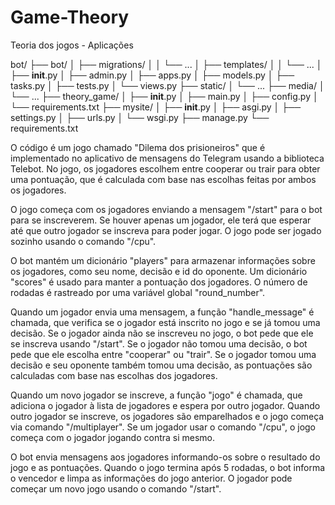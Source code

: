 # Game-Theory
 Teoria dos jogos - Aplicações

bot/
├── bot/
│   ├── migrations/
│   │   └── ...
│   ├── templates/
│   │   └── ...
│   ├── __init__.py
│   ├── admin.py
│   ├── apps.py
│   ├── models.py
│   ├── tasks.py
│   ├── tests.py
│   └── views.py
├── static/
│   └── ...
├── media/
│   └── ...
├── theory_game/
│   ├── __init__.py
│   ├── main.py
│   ├── config.py
│   └── requirements.txt
├── mysite/
│   ├── __init__.py
│   ├── asgi.py
│   ├── settings.py
│   ├── urls.py
│   └── wsgi.py
├── manage.py
└── requirements.txt


O código é um jogo chamado "Dilema dos prisioneiros" que é implementado no aplicativo de mensagens do Telegram usando a biblioteca Telebot. No jogo, os jogadores escolhem entre cooperar ou trair para obter uma pontuação, que é calculada com base nas escolhas feitas por ambos os jogadores.

O jogo começa com os jogadores enviando a mensagem "/start" para o bot para se inscreverem. Se houver apenas um jogador, ele terá que esperar até que outro jogador se inscreva para poder jogar. O jogo pode ser jogado sozinho usando o comando "/cpu".

O bot mantém um dicionário "players" para armazenar informações sobre os jogadores, como seu nome, decisão e id do oponente. Um dicionário "scores" é usado para manter a pontuação dos jogadores. O número de rodadas é rastreado por uma variável global "round_number".

Quando um jogador envia uma mensagem, a função "handle_message" é chamada, que verifica se o jogador está inscrito no jogo e se já tomou uma decisão. Se o jogador ainda não se inscreveu no jogo, o bot pede que ele se inscreva usando "/start". Se o jogador não tomou uma decisão, o bot pede que ele escolha entre "cooperar" ou "trair". Se o jogador tomou uma decisão e seu oponente também tomou uma decisão, as pontuações são calculadas com base nas escolhas dos jogadores.

Quando um novo jogador se inscreve, a função "jogo" é chamada, que adiciona o jogador à lista de jogadores e espera por outro jogador. Quando outro jogador se inscreve, os jogadores são emparelhados e o jogo começa via comando "/multiplayer". Se um jogador usar o comando "/cpu", o jogo começa com o jogador jogando contra si mesmo.

O bot envia mensagens aos jogadores informando-os sobre o resultado do jogo e as pontuações. Quando o jogo termina após 5 rodadas, o bot informa o vencedor e limpa as informações do jogo anterior. O jogador pode começar um novo jogo usando o comando "/start".
